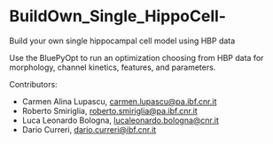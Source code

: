 # BuildOwn_Single_HippoCell-
Build your own single hippocampal cell model using HBP data

Use the BluePyOpt to run an optimization choosing from HBP data for morphology, channel kinetics, features, and parameters.

Contributors: 
- Carmen Alina Lupascu, carmen.lupascu@pa.ibf.cnr.it
- Roberto Smiriglia, roberto.smiriglia@pa.ibf.cnr.it
- Luca Leonardo Bologna, lucaleonardo.bologna@cnr.it
- Dario Curreri, dario.curreri@ibf.cnr.it
